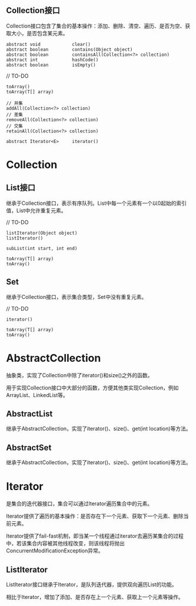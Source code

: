 ## Collection接口

Collection接口包含了集合的基本操作：添加、删除、清空、遍历、是否为空、获取大小，是否包含某元素。

	abstract void            clear()
	abstract boolean         contains(Object object)
	abstract boolean         containsAll(Collection<?> collection)
	abstract int             hashCode()
	abstract boolean         isEmpty()



// TO-DO

	toArray()
	toArray(T[] array)

	// 并集
	addAll(Collection<?> collection)
	// 差集
	removeAll(Collection<?> collection)
	// 交集
	retainAll(Collection<?> collection)

	abstract Iterator<E>     iterator()

# Collection

## List接口

继承于Collection接口，表示有序队列。List中每一个元素有一个以0起始的索引值，List中允许重复元素。

// TO-DO

	listIterator(Object object)
	listIterator()

	subList(int start, int end)

	toArray(T[] array)
	toArray()

## Set

继承于Collection接口，表示集合类型，Set中没有重复元素。

// TO-DO

	iterator()

	toArray(T[] array)
	toArray()

# AbstractCollection

抽象类，实现了Collection中除了iterator()和size()之外的函数。

用于实现Collection接口中大部分的函数，方便其他类实现Collection，例如ArrayList、LinkedList等。

## AbstractList

继承于AbstractCollection，实现了iterator()、size()、get(int location)等方法。

## AbstractSet

继承于AbstractCollection，实现了iterator()、size()、get(int location)等方法。

# Iterator

是集合的迭代器接口，集合可以通过Iterator遍历集合中的元素。

Iterator提供了遍历的基本操作：是否存在下一个元素、获取下一个元素、删除当前元素。

Iterator提供了fail-fast机制，即当某一个线程通过iterator去遍历某集合的过程中，若该集合内容被其他线程改变，则该线程将抛出ConcurrentModificationException异常。

## ListIterator

ListIterator接口继承于Iterator，是队列迭代器，提供双向遍历List的功能。

相比于Iterator，增加了添加、是否存在上一个元素、获取上一个元素等操作。